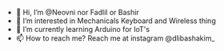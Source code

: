- 👋 Hi, I’m @Neovni nor Fadlil or Bashir
- 👀 I’m interested in Mechanicals Keyboard and Wireless thing
- 🌱 I’m currently learning Arduino for IoT's
- 📫 How to reach me? Reach me at instagram @dlibashakim_

<!---
lethanaxeger/lethanaxeger is a ✨ special ✨ repository because its `README.md` (this file) appears on your GitHub profile.
You can click the Preview link to take a look at your changes.
--->
